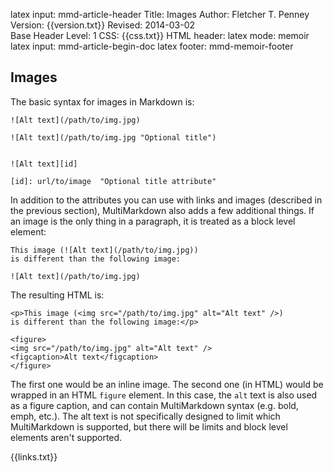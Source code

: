 latex input:	mmd-article-header
Title:	Images
Author:	Fletcher T. Penney
Version:	{{version.txt}}
Revised:	2014-03-02  
Base Header Level:	1
CSS:	{{css.txt}}
HTML header:	<script type="text/javascript"
	src="http://cdn.mathjax.org/mathjax/latest/MathJax.js?config=TeX-AMS-MML_HTMLorMML">
	</script>
latex mode:	memoir
latex input:	mmd-article-begin-doc
latex footer:	mmd-memoir-footer

## Images ##

The basic syntax for images in Markdown is:


	![Alt text](/path/to/img.jpg)

	![Alt text](/path/to/img.jpg "Optional title")


	![Alt text][id]

	[id]: url/to/image  "Optional title attribute"


In addition to the attributes you can use with links and images (described in the previous section), MultiMarkdown also adds a few additional things.  If an image is the only thing in a paragraph, it is treated as a block level element:

	This image (![Alt text](/path/to/img.jpg))
	is different than the following image:

	![Alt text](/path/to/img.jpg)

The resulting HTML is:

	<p>This image (<img src="/path/to/img.jpg" alt="Alt text" />)
	is different than the following image:</p>
	
	<figure>
	<img src="/path/to/img.jpg" alt="Alt text" />
	<figcaption>Alt text</figcaption>
	</figure>

The first one would be an inline image.  The second one (in HTML) would be wrapped in an HTML `figure` element.  In this case, the `alt` text is also used as a figure caption, and can contain MultiMarkdown syntax (e.g. bold, emph, etc.).  The alt text is not specifically designed to limit which MultiMarkdown is supported, but there will be limits and block level elements aren't supported.

{{links.txt}}

